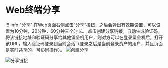 # Web终端分享

!!! info "分享"
     在Web页面右侧点击“分享“按钮，之后会弹出有效期设置，可以设置为10分钟，20分钟，60分钟三个时长。
	 点击创建分享链接，自动生成验证码，将该链接地址和验证码分享给其他堡垒机用户，则对方可以在登录堡垒机后，打开该URL，输入验证码登录到当前会话（登录之后是当前登录资产的用户，并且页面是实时共享的，可协同操作）。
![创建分享](../../img/user_terminal_web-terminal_share_create.jpg)

![分享链接](../../img/user_terminal_web-terminal_share_link.jpg)
